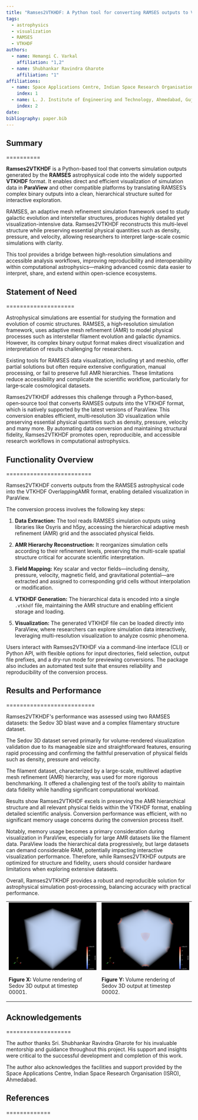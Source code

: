 ```yaml
---
title: "Ramses2VTKHDF: A Python tool for converting RAMSES outputs to VTKHDF"
tags:
  - astrophysics
  - visualization
  - RAMSES
  - VTKHDF
authors:
  - name: Hemangi C. Varkal
    affiliation: "1,2"
  - name: Shubhankar Ravindra Gharote
    affiliation: "1"
affiliations:
  - name: Space Applications Centre, Indian Space Research Organisation (ISRO), Ahmedabad, Gujarat, India
    index: 1
  - name: L. J. Institute of Engineering and Technology, Ahmedabad, Gujarat, India
    index: 2  
date:
bibliography: paper.bib
---
```


## Summary
==========

**Ramses2VTKHDF** is a Python-based tool that converts simulation outputs generated by the **RAMSES** astrophysical code into the widely supported **VTKHDF** format. It enables direct and efficient visualization of simulation data in **ParaView** and other compatible platforms by translating RAMSES’s complex binary outputs into a clean, hierarchical structure suited for interactive exploration.

RAMSES, an adaptive mesh refinement simulation framework used to study galactic evolution and interstellar structures, produces highly detailed yet visualization-intensive data. Ramses2VTKHDF reconstructs this multi-level structure while preserving essential physical quantities such as density, pressure, and velocity, allowing researchers to interpret large-scale cosmic simulations with clarity.

This tool provides a bridge between high-resolution simulations and accessible analysis workflows, improving reproducibility and interoperability within computational astrophysics—making advanced cosmic data easier to interpret, share, and extend within open-science ecosystems.


## Statement of Need
====================

Astrophysical simulations are essential for studying the formation and evolution of cosmic structures. RAMSES, a high‑resolution simulation framework, uses adaptive mesh refinement (AMR) to model physical processes such as interstellar filament evolution and galactic dynamics. However, its complex binary output format makes direct visualization and interpretation of results challenging for researchers.

Existing tools for RAMSES data visualization, including yt and meshio, offer partial solutions but often require extensive configuration, manual processing, or fail to preserve full AMR hierarchies. These limitations reduce accessibility and complicate the scientific workflow, particularly for large‑scale cosmological datasets.

Ramses2VTKHDF addresses this challenge through a Python‑based, open‑source tool that converts RAMSES outputs into the VTKHDF format, which is natively supported by the latest versions of ParaView. This conversion enables efficient, multi‑resolution 3D visualization while preserving essential physical quantities such as density, pressure, velocity and many more. By automating data conversion and maintaining structural fidelity, Ramses2VTKHDF promotes open, reproducible, and accessible research workflows in computational astrophysics.


## Functionality Overview
=========================

Ramses2VTKHDF converts outputs from the RAMSES astrophysical code into the VTKHDF OverlappingAMR format, enabling detailed visualization in ParaView.

The conversion process involves the following key steps:

1. **Data Extraction:** The tool reads RAMSES simulation outputs using libraries like Osyris and h5py, accessing the hierarchical adaptive mesh refinement (AMR) grid and the associated physical fields.

2. **AMR Hierarchy Reconstruction:** It reorganizes simulation cells according to their refinement levels, preserving the multi-scale spatial structure critical for accurate scientific interpretation.

3. **Field Mapping:** Key scalar and vector fields—including density, pressure, velocity, magnetic field, and gravitational potential—are extracted and assigned to corresponding grid cells without interpolation or modification.

4. **VTKHDF Generation:** The hierarchical data is encoded into a single `.vtkhdf` file, maintaining the AMR structure and enabling efficient storage and loading.

5. **Visualization:** The generated VTKHDF file can be loaded directly into ParaView, where researchers can explore simulation data interactively, leveraging multi-resolution visualization to analyze cosmic phenomena.

Users interact with Ramses2VTKHDF via a command-line interface (CLI) or Python API, with flexible options for input directories, field selection, output file prefixes, and a dry-run mode for previewing conversions. The package also includes an automated test suite that ensures reliability and reproducibility of the conversion process.


## Results and Performance
==========================

Ramses2VTKHDF's performance was assessed using two RAMSES datasets: the Sedov 3D blast wave and a complex filamentary structure dataset.

The Sedov 3D dataset served primarily for volume-rendered visualization validation due to its manageable size and straightforward features, ensuring rapid processing and confirming the faithful preservation of physical fields such as density, pressure and velocity.

The filament dataset, characterized by a large-scale, multilevel adaptive mesh refinement (AMR) hierarchy, was used for more rigorous benchmarking. It offered a challenging test of the tool’s ability to maintain data fidelity while handling significant computational workload.

Results show Ramses2VTKHDF excels in preserving the AMR hierarchical structure and all relevant physical fields within the VTKHDF format, enabling detailed scientific analysis. Conversion performance was efficient, with no significant memory usage concerns during the conversion process itself.

Notably, memory usage becomes a primary consideration during visualization in ParaView, especially for large AMR datasets like the filament data. ParaView loads the hierarchical data progressively, but large datasets can demand considerable RAM, potentially impacting interactive visualization performance. Therefore, while Ramses2VTKHDF outputs are optimized for structure and fidelity, users should consider hardware limitations when exploring extensive datasets.

Overall, Ramses2VTKHDF provides a robust and reproducible solution for astrophysical simulation post-processing, balancing accuracy with practical performance.

<table>
  <tr>
    <td>
      <img src="images/sedov_test_00001.png" alt="Sedov 3D output 00001" width="300"/>
      <p><b>Figure X:</b> Volume rendering of Sedov 3D output at timestep 00001.</p>
    </td>
    <td>
      <img src="images/sedov_test_00002.png" alt="Sedov 3D output 00002" width="300"/>
      <p><b>Figure Y:</b> Volume rendering of Sedov 3D output at timestep 00002.</p>
    </td>
  </tr>
</table>


## Acknowledgements
===================

The author thanks Sri. Shubhankar Ravindra Gharote for his invaluable mentorship and guidance throughout this project. His support and insights were critical to the successful development and completion of this work.

The author also acknowledges the facilities and support provided by the Space Applications Centre, Indian Space Research Organisation (ISRO), Ahmedabad.


## References
=============